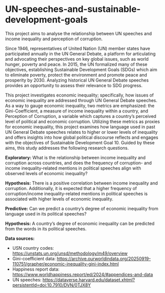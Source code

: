 # UN-speeches-and-sustainable-development-goals
This project aims to analyse the relationship between UN speeches and income inequality and perception of corruption.

Since 1946, representatives of United Nation (UN) member states have participated annually in the UN General Debate, a platform for articulating and advocating their perspectives on key global issues, such as world hunger, poverty and peace. In 2015, the UN formalized many of these objectives, establishing Sustainable Development Goals (SDGs) which aim to eliminate poverty, protect the environment and promote peace and prosperity by 2030. Analyzing historical UN General Debate speeches provides an opportunity to assess their relevance to SDG progress.

This project investigates economic inequality; specifically, how issues of economic inequality are addressed through UN General Debate speeches. As a way to gauge economic inequality, two metrics are emphasized: the Gini-Coefficient, a measure of income inequality within a country, and Perception of Corruption, a variable which captures a country’s perceived level of political and economic corruption. Utilizing these metrics as proxies for economic inequality, this project examines how language used in past UN General Debate speeches relates to higher or lower levels of inequality and offers insights into how global political discourse reflects and engages with the objectives of Sustainable Development Goal 10. Guided by these aims, this study addresses the following research questions.

**Exploratory:** What is the relationship between income inequality and corruption across countries, and does the frequency of corruption- and income inequality-related mentions in political speeches align with observed levels of economic inequality?
 
  **Hypothesis:** There is a positive correlation between income inequality and corruption. Additionally, it is expected that a higher frequency of corruption/income inequality-related mentions in political speeches is associated with higher levels of economic inequality.

**Predictive:** Can we predict a country’s degree of economic inequality from language used in its political speeches?
 
  **Hypothesis:** A country’s degree of economic inequality can be predicted from the words in its political speeches.

**Data sources:**
- USN country codes:  https://unstats.un.org/unsd/methodology/m49/overview
- Gini-coefficient data: https://archive.ourworldindata.org/20250919-110751/grapher/economic-inequality-gini-index.html
- Happiness report data: https://www.worldhappiness.report/ed/2024/#appendices-and-data
- UN speeches: https://dataverse.harvard.edu/dataset.xhtml?persistentId=doi:10.7910/DVN/0TJX8Y
